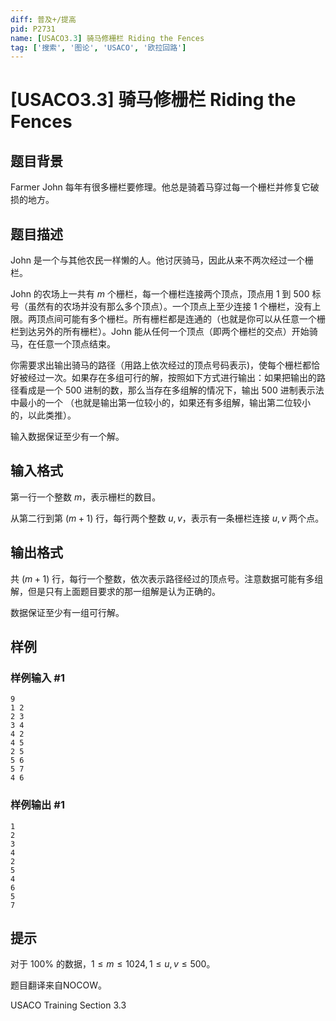 ```yaml
---
diff: 普及+/提高
pid: P2731
name: [USACO3.3] 骑马修栅栏 Riding the Fences
tag: ['搜索', '图论', 'USACO', '欧拉回路']
---
```

# [USACO3.3] 骑马修栅栏 Riding the Fences
## 题目背景

Farmer John 每年有很多栅栏要修理。他总是骑着马穿过每一个栅栏并修复它破损的地方。
## 题目描述

John 是一个与其他农民一样懒的人。他讨厌骑马，因此从来不两次经过一个栅栏。

John 的农场上一共有 $m$ 个栅栏，每一个栅栏连接两个顶点，顶点用 $1$ 到 $500$ 标号（虽然有的农场并没有那么多个顶点）。一个顶点上至少连接 $1$ 个栅栏，没有上限。两顶点间可能有多个栅栏。所有栅栏都是连通的（也就是你可以从任意一个栅栏到达另外的所有栅栏）。John 能从任何一个顶点（即两个栅栏的交点）开始骑马，在任意一个顶点结束。

你需要求出输出骑马的路径（用路上依次经过的顶点号码表示)，使每个栅栏都恰好被经过一次。如果存在多组可行的解，按照如下方式进行输出：如果把输出的路径看成是一个 $500$ 进制的数，那么当存在多组解的情况下，输出 $500$ 进制表示法中最小的一个 （也就是输出第一位较小的，如果还有多组解，输出第二位较小的，以此类推）。

输入数据保证至少有一个解。
## 输入格式

第一行一个整数 $m$，表示栅栏的数目。

从第二行到第 $(m+1)$ 行，每行两个整数 $u,v$，表示有一条栅栏连接 $u,v$ 两个点。
## 输出格式

共 $(m+1)$ 行，每行一个整数，依次表示路径经过的顶点号。注意数据可能有多组解，但是只有上面题目要求的那一组解是认为正确的。

数据保证至少有一组可行解。
## 样例

### 样例输入 #1
```
9
1 2
2 3
3 4
4 2
4 5
2 5
5 6
5 7
4 6
```
### 样例输出 #1
```
1
2
3
4
2
5
4
6
5
7
```
## 提示

对于 $100\%$ 的数据，$1 \leq m \leq 1024,1 \leq u,v \leq 500$。

题目翻译来自NOCOW。

USACO Training Section 3.3
